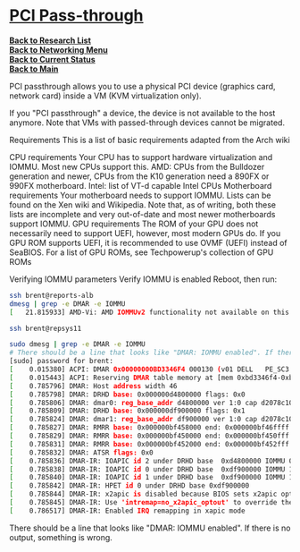 # **[PCI Pass-through](https://pve.proxmox.com/wiki/PCI_Passthrough)**

**[Back to Research List](../../../research_list.md)**\
**[Back to Networking Menu](../networking_menu.md)**\
**[Back to Current Status](../../../../development/status/weekly/current_status.md)**\
**[Back to Main](../../../../README.md)**

PCI passthrough allows you to use a physical PCI device (graphics card, network card) inside a VM (KVM virtualization only).

If you "PCI passthrough" a device, the device is not available to the host anymore. Note that VMs with passed-through devices cannot be migrated.

Requirements
This is a list of basic requirements adapted from the Arch wiki

CPU requirements
Your CPU has to support hardware virtualization and IOMMU. Most new CPUs support this.
AMD: CPUs from the Bulldozer generation and newer, CPUs from the K10 generation need a 890FX or 990FX motherboard.
Intel: list of VT-d capable Intel CPUs
Motherboard requirements
Your motherboard needs to support IOMMU. Lists can be found on the Xen wiki and Wikipedia. Note that, as of writing, both these lists are incomplete and very out-of-date and most newer motherboards support IOMMU.
GPU requirements
The ROM of your GPU does not necessarily need to support UEFI, however, most modern GPUs do. If you GPU ROM supports UEFI, it is recommended to use OVMF (UEFI) instead of SeaBIOS. For a list of GPU ROMs, see Techpowerup's collection of GPU ROMs

Verifying IOMMU parameters
Verify IOMMU is enabled
Reboot, then run:

```bash
ssh brent@reports-alb
dmesg | grep -e DMAR -e IOMMU
[   21.815933] AMD-Vi: AMD IOMMUv2 functionality not available on this system - This is not a bug.

ssh brent@repsys11

sudo dmesg | grep -e DMAR -e IOMMU
# There should be a line that looks like "DMAR: IOMMU enabled". If there is no output, something is wrong.
[sudo] password for brent: 
[    0.015380] ACPI: DMAR 0x00000000BD3346F4 000130 (v01 DELL   PE_SC3   00000001 DELL 00000001)
[    0.015443] ACPI: Reserving DMAR table memory at [mem 0xbd3346f4-0xbd334823]
[    0.785796] DMAR: Host address width 46
[    0.785798] DMAR: DRHD base: 0x000000d4800000 flags: 0x0
[    0.785806] DMAR: dmar0: reg_base_addr d4800000 ver 1:0 cap d2078c106f0462 ecap f020fe
[    0.785809] DMAR: DRHD base: 0x000000df900000 flags: 0x1
[    0.785824] DMAR: dmar1: reg_base_addr df900000 ver 1:0 cap d2078c106f0462 ecap f020fe
[    0.785827] DMAR: RMRR base: 0x000000bf458000 end: 0x000000bf46ffff
[    0.785829] DMAR: RMRR base: 0x000000bf450000 end: 0x000000bf450fff
[    0.785831] DMAR: RMRR base: 0x000000bf452000 end: 0x000000bf452fff
[    0.785832] DMAR: ATSR flags: 0x0
[    0.785836] DMAR-IR: IOAPIC id 2 under DRHD base  0xd4800000 IOMMU 0
[    0.785838] DMAR-IR: IOAPIC id 0 under DRHD base  0xdf900000 IOMMU 1
[    0.785840] DMAR-IR: IOAPIC id 1 under DRHD base  0xdf900000 IOMMU 1
[    0.785842] DMAR-IR: HPET id 0 under DRHD base 0xdf900000
[    0.785844] DMAR-IR: x2apic is disabled because BIOS sets x2apic opt out bit.
[    0.785845] DMAR-IR: Use 'intremap=no_x2apic_optout' to override the BIOS setting.
[    0.786517] DMAR-IR: Enabled IRQ remapping in xapic mode


```

There should be a line that looks like "DMAR: IOMMU enabled". If there is no output, something is wrong.
